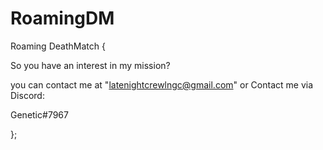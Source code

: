 # RoamingDM
Roaming DeathMatch {

So you have an interest in my mission?

you can contact me at "latenightcrewlngc@gmail.com" or Contact me via Discord:

Genetic#7967

};
